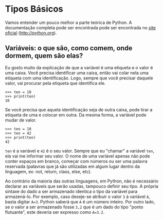 # Tipos Básicos

Vamos entender um pouco melhor a parte teórica de Python. A documentação completa pode ser encontrada pode ser encontrada no [site oficial](http://python.org) (http://python.org).

## Variáveis: o que são, como comem, onde dormem, quem são elas?
Eu gosto muito da explicação de que a variável é uma etiqueta e o valor é uma caixa.
Você precisa identificar uma caixa, então vai colar nela uma etiqueta com uma identificação. Logo, sempre que você precisar daquele valor, vai procurar pela etiqueta que identifica ele.
```
>>> ten = 10
>>> print(ten)
10
```
Se você precisa que aquela identificação seja de outra caixa, pode tirar a etiqueta de uma e colocar em outra. Da mesma forma, a variável pode mudar de valor.
```
>>> ten = 10
>>> ten = 42
>>> print(ten)
42
```
`ten` é a variável e `42` é o seu valor. Sempre que eu "chamar" a variável `ten`, ela vai me informar seu valor.
O nome de uma variável apenas não pode conter espaços em branco, começar com números ou ser uma palavra reservada (palavras que já são utilizadas em algum lugar dentro da linguagem, ex: not, return, class, else, etc).

Ao contrário da maioria das outras linguagens, em Python, não é necessário declarar as variáveis que serão usadas, tampouco definir seu tipo. A própria sintaxe do dado a ser armazenado identica o tipo da variável para armazená-lo. Por exemplo, caso deseje-se atribuir o valor `3` à variável `A`, basta digitar `A=3`. Python saberá que `A` é um número inteiro. Por outro lado, se o valor a ser armazenado fosse `3,2` que é um dado do tipo "ponto flutuante", este deveria ser expresso como `A=3.2`.